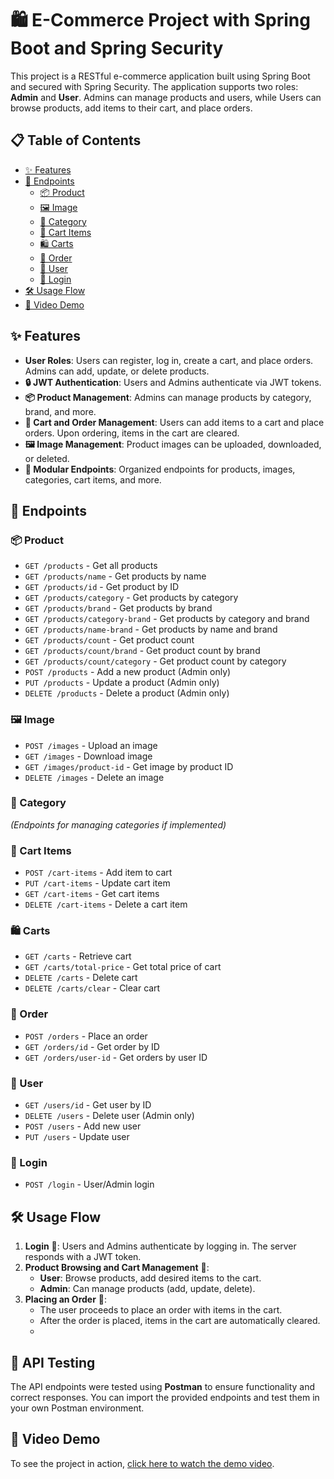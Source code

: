 # 🛍️ E-Commerce Project with Spring Boot and Spring Security

This project is a RESTful e-commerce application built using Spring Boot and secured with Spring Security. The application supports two roles: **Admin** and **User**. Admins can manage products and users, while Users can browse products, add items to their cart, and place orders.

## 📋 Table of Contents
- [✨ Features](#-features)
- [🔗 Endpoints](#-endpoints)
  - [📦 Product](#product)
  - [🖼️ Image](#image)
  - [📁 Category](#category)
  - [🛒 Cart Items](#cart-items)
  - [🛍️ Carts](#carts)
  - [📑 Order](#order)
  - [👤 User](#user)
  - [🔐 Login](#login)
- [🛠️ Usage Flow](#usage-flow)
- [🎥 Video Demo](#video-demo)

## ✨ Features
- **User Roles**: Users can register, log in, create a cart, and place orders. Admins can add, update, or delete products.
- **🔒 JWT Authentication**: Users and Admins authenticate via JWT tokens.
- **📦 Product Management**: Admins can manage products by category, brand, and more.
- **🛒 Cart and Order Management**: Users can add items to a cart and place orders. Upon ordering, items in the cart are cleared.
- **🖼️ Image Management**: Product images can be uploaded, downloaded, or deleted.
- **🔗 Modular Endpoints**: Organized endpoints for products, images, categories, cart items, and more.

## 🔗 Endpoints

### 📦 Product
- `GET /products` - Get all products
- `GET /products/name` - Get products by name
- `GET /products/id` - Get product by ID
- `GET /products/category` - Get products by category
- `GET /products/brand` - Get products by brand
- `GET /products/category-brand` - Get products by category and brand
- `GET /products/name-brand` - Get products by name and brand
- `GET /products/count` - Get product count
- `GET /products/count/brand` - Get product count by brand
- `GET /products/count/category` - Get product count by category
- `POST /products` - Add a new product (Admin only)
- `PUT /products` - Update a product (Admin only)
- `DELETE /products` - Delete a product (Admin only)

### 🖼️ Image
- `POST /images` - Upload an image
- `GET /images` - Download image
- `GET /images/product-id` - Get image by product ID
- `DELETE /images` - Delete an image

### 📁 Category
_(Endpoints for managing categories if implemented)_

### 🛒 Cart Items
- `POST /cart-items` - Add item to cart
- `PUT /cart-items` - Update cart item
- `GET /cart-items` - Get cart items
- `DELETE /cart-items` - Delete a cart item

### 🛍️ Carts
- `GET /carts` - Retrieve cart
- `GET /carts/total-price` - Get total price of cart
- `DELETE /carts` - Delete cart
- `DELETE /carts/clear` - Clear cart

### 📑 Order
- `POST /orders` - Place an order
- `GET /orders/id` - Get order by ID
- `GET /orders/user-id` - Get orders by user ID

### 👤 User
- `GET /users/id` - Get user by ID
- `DELETE /users` - Delete user (Admin only)
- `POST /users` - Add new user
- `PUT /users` - Update user

### 🔐 Login
- `POST /login` - User/Admin login

## 🛠️ Usage Flow

1. **Login** 🔐: Users and Admins authenticate by logging in. The server responds with a JWT token.
2. **Product Browsing and Cart Management** 🛒:
   - **User**: Browse products, add desired items to the cart.
   - **Admin**: Can manage products (add, update, delete).
3. **Placing an Order** 📑:
   - The user proceeds to place an order with items in the cart.
   - After the order is placed, items in the cart are automatically cleared.
   - 
## 🧪 API Testing

The API endpoints were tested using **Postman** to ensure functionality and correct responses. You can import the provided endpoints and test them in your own Postman environment.

## 🎥 Video Demo

To see the project in action, [click here to watch the demo video](https://drive.google.com/file/d/1HcDmFcQnMpsQlGdUIl85bNpk3FhmXE0N/view?usp=drive_link).
